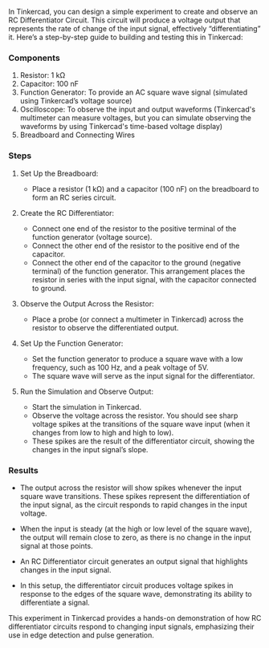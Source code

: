In Tinkercad, you can design a simple experiment to create and observe an RC Differentiator Circuit. This circuit will produce a voltage output that represents the rate of change of the input signal, effectively “differentiating” it. Here’s a step-by-step guide to building and testing this in Tinkercad:

### Components

1. Resistor: 1 kΩ
2. Capacitor: 100 nF
3. Function Generator: To provide an AC square wave signal (simulated using Tinkercad’s voltage source)
4. Oscilloscope: To observe the input and output waveforms (Tinkercad's multimeter can measure voltages, but you can simulate observing the waveforms by using Tinkercad's time-based voltage display)
5. Breadboard and Connecting Wires

### Steps

1. Set Up the Breadboard:
   - Place a resistor (1 kΩ) and a capacitor (100 nF) on the breadboard to form an RC series circuit.

2. Create the RC Differentiator:
   - Connect one end of the resistor to the positive terminal of the function generator (voltage source).
   - Connect the other end of the resistor to the positive end of the capacitor.
   - Connect the other end of the capacitor to the ground (negative terminal) of the function generator. This arrangement places the resistor in series with the input signal, with the capacitor connected to ground.

3. Observe the Output Across the Resistor:
   - Place a probe (or connect a multimeter in Tinkercad) across the resistor to observe the differentiated output.

4. Set Up the Function Generator:
   - Set the function generator to produce a square wave with a low frequency, such as 100 Hz, and a peak voltage of 5V.
   - The square wave will serve as the input signal for the differentiator.

5. Run the Simulation and Observe Output:
   - Start the simulation in Tinkercad.
   - Observe the voltage across the resistor. You should see sharp voltage spikes at the transitions of the square wave input (when it changes from low to high and high to low).
   - These spikes are the result of the differentiator circuit, showing the changes in the input signal’s slope.

### Results
- The output across the resistor will show spikes whenever the input square wave transitions. These spikes represent the differentiation of the input signal, as the circuit responds to rapid changes in the input voltage.
- When the input is steady (at the high or low level of the square wave), the output will remain close to zero, as there is no change in the input signal at those points.

- An RC Differentiator circuit generates an output signal that highlights changes in the input signal.
- In this setup, the differentiator circuit produces voltage spikes in response to the edges of the square wave, demonstrating its ability to differentiate a signal.

This experiment in Tinkercad provides a hands-on demonstration of how RC differentiator circuits respond to changing input signals, emphasizing their use in edge detection and pulse generation.
